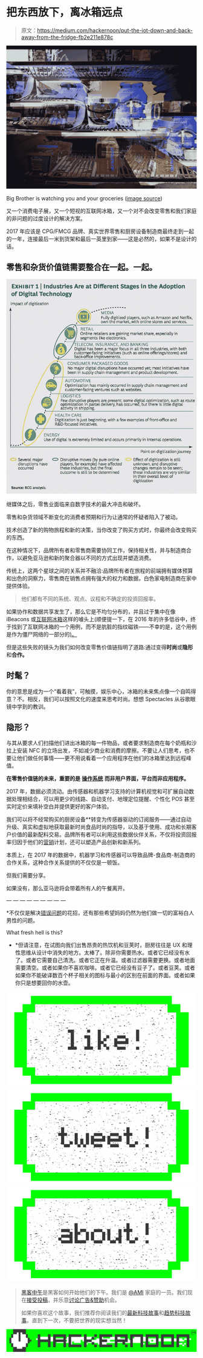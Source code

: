 # 把东西放下，离冰箱远点

> 原文：<https://medium.com/hackernoon/put-the-iot-down-and-back-away-from-the-fridge-fb2e211e878c>

![](img/f469c4824e4503066d6751a7c0547ba6.png)

Big Brother is watching you and your groceries ([image source](https://www.flickr.com/photos/erix/108856523/in/photolist-aBVfB-5rnLKx-P2jp-oUc4e-37SE-AzK2N-zdhG4-ahT9C-8B9imW-6oPCLM-o9qao-7yATW-4w5jPM-8Q3Xf-bvN5gx-nerbf-3Ebqqs-4CPMFg-KvGkC-753BtH-aQyXzr-PzyFH-4mGkH5-6ANfPD-c9E1u1-9uoewW-7EsW5H-7yAQe-9WHcu-cDp6V-6SjTQ-7y7EjL-eh5sn-4zUUSD-bncxs-dTwbXZ-qg7nL-5UkwY-79xVka-5CMp-gaZG-6HFs-3XQeC-4KHFrN-5UmeC3-sVpt4-uZP8j-5PPLk1-5JVn4X-3Z1G))

又一个消费电子展，又一个短视的互联网冰箱，又一个对不会改变零售和我们家庭的非问题的过度设计的解决方案。

2017 年应该是 CPG/FMCG 品牌、真实世界零售和厨房设备制造商最终走到一起的一年，连接最后一米到货架和最后一英里到家——这是必然的，如果不是设计的话。

## 零售和杂货价值链需要整合在一起。一起。

![](img/d68c3edc91c0626e2b99c9528f779951.png)

继媒体之后，零售业面临来自数字技术的最大冲击和破坏。

零售和杂货领域不断变化的消费者预期和行为让通常的怀疑者陷入了被动。

技术创造了新的购物旅程和新的决策，当你改变了购买方式时，你最终会改变购买的东西。

在这种情况下，品牌所有者和零售商需要协同工作，保持相关性，并与制造商合作，以避免亚马逊和新的聚合器以不同的方式出现并塑造消费。

传统上，这两个星球之间的关系并不融洽:品牌所有者在旅程的前端拥有媒体预算和出色的洞察力，零售商在销售点拥有强大的权力和数据，白色家电制造商在家中提供体验。

> 他们都有不同的系统、观点、议程和不确定的投资回报率。

如果协作和数据共享发生了，那么它是不均匀分布的，并且过于集中在像 iBeacons 或[互联网冰箱](http://fuckyeahinternetfridge.tumblr.com)这样的噱头上(顺便提一下，在 2016 年的许多低谷中，终于找到了互联网冰箱的一个用例，而不是肮脏的指纹磁铁——不幸的是，这个用例是作为僵尸网络的一部分的[)。](http://www.theregister.co.uk/2016/09/27/akamai_chief_security_officer_andy_ellis_interview_internet_of_things/)

但是这些失败的镜头为我们如何改变零售价值链指明了道路:通过变得**时尚**或**隐形**和**合作。**

## 时髦？

你的意思是成为一个“看着我”，可触摸，娱乐中心，冰箱的未来焦点像一个自鸣得意？不。相反，我们可以按照文化的速度来思考时尚。想想 Spectacles 从谷歌眼镜中学到的教训。

## 隐形？

与其从要求人们扫描他们进出冰箱的每一件物品，或者要求制造商在每个奶瓶和沙拉上安装 NFC 的立场出发，不如减少商业和消费的摩擦。不要让人们思考，也不要让他们做任何事情——更不用说看着一个应用程序在他们的冰箱里达到远程峰值。

**在零售价值链的未来，重要的是** [**操作系统**](https://stratechery.com/2017/amazons-operating-system/) **而非用户界面，平台而非应用程序。**

2017 年，数据必须流动。由传感器和机器学习支持的计算机视觉和可扩展自动数据处理相结合，可以用更少的线路、自动支付、地理定位提醒、个性化 POS 甚至实时定价来填补空白并提供更好的客户体验。

我们可以将不经常购买的厨房设备**转变为传感器驱动的订阅服务——通过自动升级、真实和虚拟地获取最新时尚食品时尚的指导，以及基于使用、成功和长期客户价值的最新配料交易。品牌所有者可以利用这些数据伙伴关系，不仅将投资回报率归因于他们的[营销](https://hackernoon.com/tagged/marketing)计划，还可以塑造产品创新和新系列。

本质上，在 2017 年的数据中，机器学习和传感器可以导致品牌-食品商-制造商的合作关系，这种合作关系提供的不仅仅是一顿饭。

但我们需要分享。

如果没有，那么亚马逊将会带着所有人的午餐离开。

— — — — — — — — —

*不仅仅是解决[错误问题](http://www.nytimes.com/2016/07/10/opinion/sunday/solving-all-the-wrong-problems.html?_r=0)的花招，还有那些希望妈妈仍然为他们做一切的富裕白人男性的问题。

What fresh hell is this?

* *但请注意，在试图向我们出售昂贵的热饮机和豆荚时，厨房往往是 UX 和理性思维从设计中消失的地方。太棒了。除非你需要热水。或者它已经没有水了。或者它需要自己清洗。或者它正在升温。或者过滤器需要更换。或者地面需要清空。或者如果你不喜欢咖啡。或者它已经没有豆子了。或者豆荚。或者如果你不能破译数百个杯子相关的图标与最小的区别在前面的界面。或者如果你只是想要回你的水壶。

[![](img/50ef4044ecd4e250b5d50f368b775d38.png)](http://bit.ly/HackernoonFB)[![](img/979d9a46439d5aebbdcdca574e21dc81.png)](https://goo.gl/k7XYbx)[![](img/2930ba6bd2c12218fdbbf7e02c8746ff.png)](https://goo.gl/4ofytp)

> [黑客中午](http://bit.ly/Hackernoon)是黑客如何开始他们的下午。我们是 [@AMI](http://bit.ly/atAMIatAMI) 家庭的一员。我们现在[接受投稿](http://bit.ly/hackernoonsubmission)，并乐意[讨论广告&赞助](mailto:partners@amipublications.com)机会。
> 
> 如果你喜欢这个故事，我们推荐你阅读我们的[最新科技故事](http://bit.ly/hackernoonlatestt)和[趋势科技故事](https://hackernoon.com/trending)。直到下一次，不要把世界的现实想当然！

![](img/be0ca55ba73a573dce11effb2ee80d56.png)